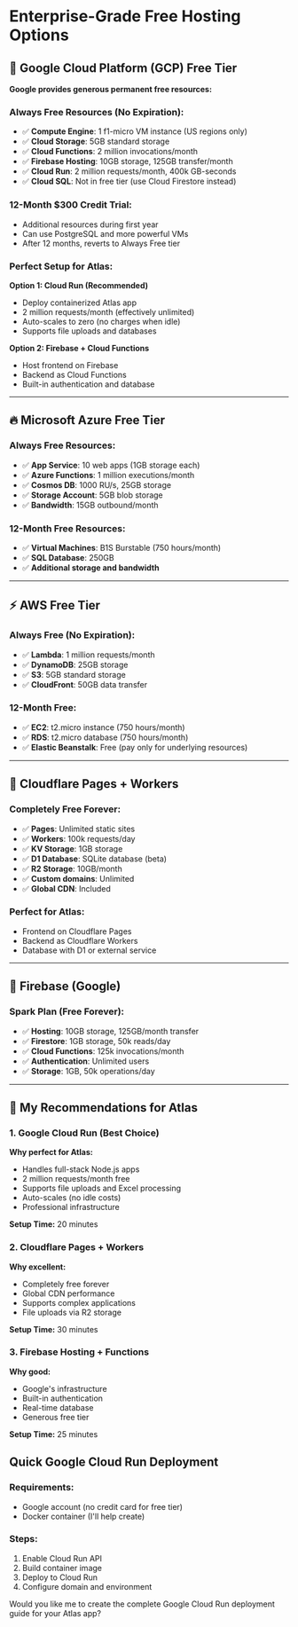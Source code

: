 # Enterprise-Grade Free Hosting Options

## 🌟 **Google Cloud Platform (GCP) Free Tier**

**Google provides generous permanent free resources:**

### Always Free Resources (No Expiration):
- ✅ **Compute Engine**: 1 f1-micro VM instance (US regions only)
- ✅ **Cloud Storage**: 5GB standard storage
- ✅ **Cloud Functions**: 2 million invocations/month
- ✅ **Firebase Hosting**: 10GB storage, 125GB transfer/month
- ✅ **Cloud Run**: 2 million requests/month, 400k GB-seconds
- ✅ **Cloud SQL**: Not in free tier (use Cloud Firestore instead)

### 12-Month $300 Credit Trial:
- Additional resources during first year
- Can use PostgreSQL and more powerful VMs
- After 12 months, reverts to Always Free tier

### Perfect Setup for Atlas:
**Option 1: Cloud Run (Recommended)**
- Deploy containerized Atlas app
- 2 million requests/month (effectively unlimited)
- Auto-scales to zero (no charges when idle)
- Supports file uploads and databases

**Option 2: Firebase + Cloud Functions**
- Host frontend on Firebase
- Backend as Cloud Functions
- Built-in authentication and database

---

## 🔥 **Microsoft Azure Free Tier**

### Always Free Resources:
- ✅ **App Service**: 10 web apps (1GB storage each)
- ✅ **Azure Functions**: 1 million executions/month
- ✅ **Cosmos DB**: 1000 RU/s, 25GB storage
- ✅ **Storage Account**: 5GB blob storage
- ✅ **Bandwidth**: 15GB outbound/month

### 12-Month Free Resources:
- ✅ **Virtual Machines**: B1S Burstable (750 hours/month)
- ✅ **SQL Database**: 250GB
- ✅ **Additional storage and bandwidth**

---

## ⚡ **AWS Free Tier**

### Always Free (No Expiration):
- ✅ **Lambda**: 1 million requests/month
- ✅ **DynamoDB**: 25GB storage
- ✅ **S3**: 5GB standard storage
- ✅ **CloudFront**: 50GB data transfer

### 12-Month Free:
- ✅ **EC2**: t2.micro instance (750 hours/month)
- ✅ **RDS**: t2.micro database (750 hours/month)
- ✅ **Elastic Beanstalk**: Free (pay only for underlying resources)

---

## 🚀 **Cloudflare Pages + Workers**

### Completely Free Forever:
- ✅ **Pages**: Unlimited static sites
- ✅ **Workers**: 100k requests/day
- ✅ **KV Storage**: 1GB storage
- ✅ **D1 Database**: SQLite database (beta)
- ✅ **R2 Storage**: 10GB/month
- ✅ **Custom domains**: Unlimited
- ✅ **Global CDN**: Included

### Perfect for Atlas:
- Frontend on Cloudflare Pages
- Backend as Cloudflare Workers
- Database with D1 or external service

---

## 📱 **Firebase (Google)**

### Spark Plan (Free Forever):
- ✅ **Hosting**: 10GB storage, 125GB/month transfer
- ✅ **Firestore**: 1GB storage, 50k reads/day
- ✅ **Cloud Functions**: 125k invocations/month
- ✅ **Authentication**: Unlimited users
- ✅ **Storage**: 1GB, 50k operations/day

---

## 🎯 My Recommendations for Atlas

### 1. **Google Cloud Run** (Best Choice)
**Why perfect for Atlas:**
- Handles full-stack Node.js apps
- 2 million requests/month free
- Supports file uploads and Excel processing
- Auto-scales (no idle costs)
- Professional infrastructure

**Setup Time:** 20 minutes

### 2. **Cloudflare Pages + Workers**
**Why excellent:**
- Completely free forever
- Global CDN performance
- Supports complex applications
- File uploads via R2 storage

**Setup Time:** 30 minutes

### 3. **Firebase Hosting + Functions**
**Why good:**
- Google's infrastructure
- Built-in authentication
- Real-time database
- Generous free tier

**Setup Time:** 25 minutes

## Quick Google Cloud Run Deployment

### Requirements:
- Google account (no credit card for free tier)
- Docker container (I'll help create)

### Steps:
1. Enable Cloud Run API
2. Build container image
3. Deploy to Cloud Run
4. Configure domain and environment

Would you like me to create the complete Google Cloud Run deployment guide for your Atlas app?